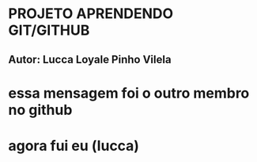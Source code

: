 # PROJETO APRENDENDO GIT/GITHUB


## Autor: Lucca Loyale Pinho Vilela

# essa mensagem foi o outro membro no github

# agora fui eu (lucca)
